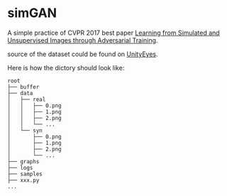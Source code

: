 # simGAN
A simple practice of CVPR 2017 best paper [Learning from Simulated and Unsupervised Images through Adversarial Training](https://arxiv.org/abs/1612.07828).

source of the dataset could be found on [UnityEyes](http://www.cl.cam.ac.uk/research/rainbow/projects/unityeyes/).

Here is how the dictory should look like:

    root
    ├── buffer
    ├── data
    │   ├── real
    │   │   ├── 0.png
    │   │   ├── 1.png
    │   │   ├── 2.png
    │   │   └── ...
    │   └── syn
    │       ├── 0.png
    │       ├── 1.png
    │       ├── 2.png
    │       └── ...
    ├── graphs
    ├── logs
    ├── samples
    ├── xxx.py
    ...
